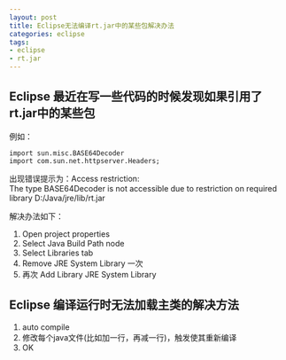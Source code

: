 ```yaml
---
layout: post
title: Eclipse无法编译rt.jar中的某些包解决办法
categories: eclipse
tags: 
- eclipse
- rt.jar
---
```



## Eclipse 最近在写一些代码的时候发现如果引用了rt.jar中的某些包
例如：

    import sun.misc.BASE64Decoder 
    import com.sun.net.httpserver.Headers;



出现错误提示为：Access restriction:   
The type BASE64Decoder is not accessible due to restriction on required library D:/Java/jre/lib/rt.jar 

解决办法如下：

1. Open project properties
2. Select Java Build Path node
3. Select Libraries tab
4. Remove JRE System Library 一次
5. 再次 Add Library JRE System Library

## Eclipse 编译运行时无法加载主类的解决方法
1. auto compile
2. 修改每个java文件(比如加一行，再减一行)，触发使其重新编译
3. OK